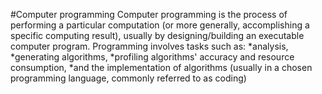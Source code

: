 #Computer programming 
Computer programming is the process of performing a particular computation (or more generally, accomplishing a specific computing result), usually by designing/building an executable computer program. 
Programming involves tasks such as:
*analysis, 
*generating algorithms, 
*profiling algorithms' accuracy and resource consumption, 
*and the implementation of algorithms (usually in a chosen programming language, commonly referred to as coding)